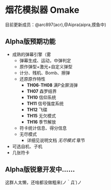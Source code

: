 # 烟花模拟器 Omake  
目前更新成员：@arc897(acr),@Aipra(aipra,摸鱼中)  
## Alpha版预期功能  
+ 成熟的弹幕引擎（雾  
    + 弹幕生成、运动，中弹判定  
    + 原作弹型+激光+自定义弹型  
    + 计分、残机、Bomb、擦弹  
    + 还原原作特性  
        + **TH06**-**TH08**   满P全屏消弹  
        + **TH07**  森罗结界  
        + **TH10** 信仰系统  
        + **TH11** 信号强度系统  
        + **TH12** 飞碟  
        + **TH15** 无欠模式  
        + **TH16** 季节解放  
    + 符卡统计信息、得分信息  
    + 无尽模式  
        + 详细见说明文档 *无尽模式* 章节  
+ 可选自机、子机  
+ 几张符卡  

## Alpha版锐意开发中……  
这群人太懒，还啥都没做粗来(ノ｀Д´)ノ    

